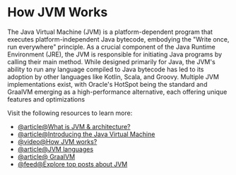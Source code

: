 # How JVM Works

The Java Virtual Machine (JVM) is a platform-dependent program that executes platform-independent Java bytecode, embodying the "Write once, run everywhere" principle. As a crucial component of the Java Runtime Environment (JRE), the JVM is responsible for initiating Java programs by calling their main method. While designed primarily for Java, the JVM's ability to run any language compiled to Java bytecode has led to its adoption by other languages like Kotlin, Scala, and Groovy. Multiple JVM implementations exist, with Oracle's HotSpot being the standard and GraalVM emerging as a high-performance alternative, each offering unique features and optimizations

Visit the following resources to learn more:

- [@article@What is JVM & architecture?](https://www.freecodecamp.org/news/jvm-tutorial-java-virtual-machine-architecture-explained-for-beginners/)
- [@article@Introducing the Java Virtual Machine](https://www.infoworld.com/article/3272244/what-is-the-jvm-introducing-the-java-virtual-machine.html)
- [@video@How JVM works?](https://youtu.be/G1ubVOl9IBw)
- [@article@JVM languages](https://www.whizlabs.com/blog/jvm-languages/)
- [@article@ GraalVM](https://www.graalvm.org/)
- [@feed@Explore top posts about JVM](https://app.daily.dev/tags/jvm?ref=roadmapsh)
